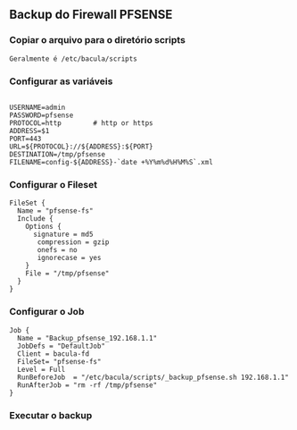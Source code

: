 ## Backup do Firewall PFSENSE

### Copiar o arquivo para o diretório scripts
```
Geralmente é /etc/bacula/scripts
```

### Configurar as variáveis
```

USERNAME=admin
PASSWORD=pfsense
PROTOCOL=http        # http or https
ADDRESS=$1
PORT=443
URL=${PROTOCOL}://${ADDRESS}:${PORT}
DESTINATION=/tmp/pfsense
FILENAME=config-${ADDRESS}-`date +%Y%m%d%H%M%S`.xml

```
### Configurar o Fileset

```
FileSet {
  Name = "pfsense-fs"
  Include {
    Options {
      signature = md5
       compression = gzip
       onefs = no
       ignorecase = yes
    }
    File = "/tmp/pfsense"
  }
}
```

### Configurar o Job

```
Job {
  Name = "Backup_pfsense_192.168.1.1"
  JobDefs = "DefaultJob"
  Client = bacula-fd
  FileSet= "pfsense-fs"
  Level = Full
  RunBeforeJob  = "/etc/bacula/scripts/_backup_pfsense.sh 192.168.1.1"
  RunAfterJob = "rm -rf /tmp/pfsense"
}
```

### Executar o backup


